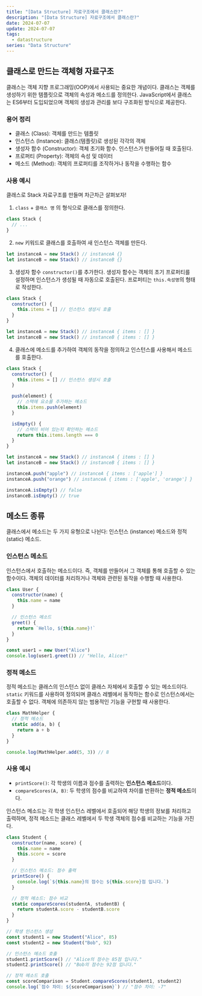 ```yaml
---
title: "[Data Structure] 자료구조에서 클래스란?"
description: "[Data Structure] 자료구조에서 클래스란?"
date: 2024-07-07
update: 2024-07-07
tags:
  - datastructure
series: "Data Structure"
---
```


## 클래스로 만드는 객체형 자료구조

클래스는 객체 지향 프로그래밍(OOP)에서 사용되는 중요한 개념이다. 클래스는 객체를 생성하기 위한 템플릿으로 객체의 속성과 메소드를 정의한다. JavaScript에서 클래스는 ES6부터 도입되었으며 객체의 생성과 관리를 보다 구조화된 방식으로 제공한다.

### 용어 정리

- 클래스 (Class): 객체를 만드는 템플릿
- 인스턴스 (Instance): 클래스(템플릿)로 생성된 각각의 객체
- 생성자 함수 (Constructor): 객체 초기화 함수. 인스턴스가 만들어질 때 호출된다.
- 프로퍼티 (Property): 객체의 속성 및 데이터
- 메소드 (Method): 객체의 프로퍼티를 조작하거나 동작을 수행하는 함수

### 사용 예시

클래스로 Stack 자료구조를 만들며 차근차근 살펴보자!

1. `class` + `클래스 명` 의 형식으로 클래스를 정의한다.

```js
class Stack {
  // ...
}
```

2. `new` 키워드로 클래스를 호출하여 새 인스턴스 객체를 만든다.

```js
let instanceA = new Stack() // instanceA {}
let instanceB = new Stack() // instanceB {}
```

3.  생성자 함수 `constructor()`를 추가한다. 생성자 함수는 객체의 초기 프로퍼티를 설정하며 인스턴스가 생성될 때 자동으로 호출된다. 프로퍼티는 `this.속성명`의 형태로 작성한다.

```js
class Stack {
  constructor() {
    this.items = [] // 인스턴스 생성시 호출
  }
}

let instanceA = new Stack() // instanceA { items : [] }
let instanceB = new Stack() // instanceB { items : [] }
```

4. 클래스에 메소드를 추가하여 객체의 동작을 정의하고 인스턴스를 사용해서 메소드를 호출한다.

```js
class Stack {
  constructor() {
    this.items = [] // 인스턴스 생성시 호출
  }

  push(element) {
    // 스택에 요소를 추가하는 메소드
    this.items.push(element)
  }

  isEmpty() {
    // 스택이 비어 있는지 확인하는 메소드
    return this.items.length === 0
  }
}

let instanceA = new Stack() // instanceA { items : [] }
let instanceB = new Stack() // instanceB { items : [] }

instanceA.push("apple") // instanceA { items : ['apple'] }
instanceA.push("orange") // instanceA { items : ['apple', 'orange'] }

instanceA.isEmpty() // false
instanceB.isEmpty() // true
```

## 메소드 종류

클래스에서 메소드는 두 가지 유형으로 나뉜다: 인스턴스 (instance) 메소드와 정적 (static) 메소드.

### 인스턴스 메소드

인스턴스에서 호출하는 메소드이다. 즉, 객체를 만들어서 그 객체를 통해 호출할 수 있는 함수이다. 객체의 데이터를 처리하거나 객체와 관련된 동작을 수행할 때 사용한다.

```js
class User {
  constructor(name) {
    this.name = name
  }

  // 인스턴스 메소드
  greet() {
    return `Hello, ${this.name}!`
  }
}

const user1 = new User("Alice")
console.log(user1.greet()) // "Hello, Alice!"
```

### 정적 메소드

정적 메소드는 클래스의 인스턴스 없이 클래스 자체에서 호출할 수 있는 메소드이다. `static` 키워드를 사용하여 정의되며 클래스 레벨에서 동작하는 함수로 인스턴스에서는 호출할 수 없다. 객체에 의존하지 않는 범용적인 기능을 구현할 때 사용한다.

```js
class MathHelper {
  // 정적 메소드
  static add(a, b) {
    return a + b
  }
}

console.log(MathHelper.add(5, 3)) // 8
```

### 사용 예시

- `printScore()`: 각 학생의 이름과 점수를 출력하는 **인스턴스 메소드**이다.
- `compareScores(A, B)`: 두 학생의 점수를 비교하여 차이를 반환하는 **정적 메소드**이다.

인스턴스 메소드는 각 학생 인스턴스 레벨에서 호출되어 해당 학생의 정보를 처리하고 출력하며, 정적 메소드는 클래스 레벨에서 두 학생 객체의 점수를 비교하는 기능을 가진다.

```js
class Student {
  constructor(name, score) {
    this.name = name
    this.score = score
  }

  // 인스턴스 메소드: 점수 출력
  printScore() {
    console.log(`${this.name}의 점수는 ${this.score}점 입니다.`)
  }

  // 정적 메소드: 점수 비교
  static compareScores(studentA, studentB) {
    return studentA.score - studentB.score
  }
}

// 학생 인스턴스 생성
const student1 = new Student("Alice", 85)
const student2 = new Student("Bob", 92)

// 인스턴스 메소드 호출
student1.printScore() // "Alice의 점수는 85점 입니다."
student2.printScore() // "Bob의 점수는 92점 입니다."

// 정적 메소드 호출
const scoreComparison = Student.compareScores(student1, student2)
console.log(`점수 차이: ${scoreComparison}`) // "점수 차이: -7"
```
